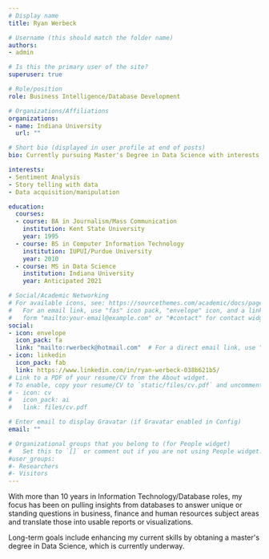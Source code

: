 ```yaml
---
# Display name
title: Ryan Werbeck

# Username (this should match the folder name)
authors:
- admin

# Is this the primary user of the site?
superuser: true

# Role/position
role: Business Intelligence/Database Development

# Organizations/Affiliations
organizations:
- name: Indiana University
  url: ""

# Short bio (displayed in user profile at end of posts)
bio: Currently pursuing Master's Degree in Data Science with interests in sports analytics, visualization and open-source data.

interests:
- Sentiment Analysis
- Story telling with data
- Data acquisition/manipulation

education:
  courses:
  - course: BA in Journalism/Mass Communication
    institution: Kent State University
    year: 1995
  - course: BS in Computer Information Technology
    institution: IUPUI/Purdue University
    year: 2010
  - course: MS in Data Science
    institution: Indiana University
    year: Anticipated 2021

# Social/Academic Networking
# For available icons, see: https://sourcethemes.com/academic/docs/page-builder/#icons
#   For an email link, use "fas" icon pack, "envelope" icon, and a link in the
#   form "mailto:your-email@example.com" or "#contact" for contact widget.
social:
- icon: envelope
  icon_pack: fa
  link: "mailto:rwerbeck@hotmail.com"  # For a direct email link, use "mailto:test@example.org".
- icon: linkedin
  icon_pack: fab
  link: https://www.linkedin.com/in/ryan-werbeck-038b621b5/
# Link to a PDF of your resume/CV from the About widget.
# To enable, copy your resume/CV to `static/files/cv.pdf` and uncomment the lines below.
# - icon: cv
#   icon_pack: ai
#   link: files/cv.pdf

# Enter email to display Gravatar (if Gravatar enabled in Config)
email: ""

# Organizational groups that you belong to (for People widget)
#   Set this to `[]` or comment out if you are not using People widget.
#user_groups:
#- Researchers
#- Visitors
---
```


With more than 10 years in Information Technology/Database roles, my focus has been on pulling insights from databases to answer unique or standing questions in business, finance and human resources subject areas and translate those into usable reports or visualizations.

Long-term goals include enhancing my current skills by obtaning a master's degree in Data Science, which is currently underway. 


